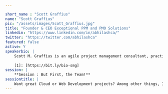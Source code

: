 ```yaml
---

short_name : "Scott Graffius"
name: "Scott Graffius"
pic: "/assets/images/Scott_Graffius.jpg"
title: "Founder & CEO Exceptional PPM and PMO Solutions"
linkedin: "https://www.linkedin.com/in/abhilashca/"
twitter: "https://twitter.com/abhilashca"
featured: false
active: Y
speakerbio: |
    Scott M. Graffius is an agile project management consultant, practitioner, award-winning author, and keynote speaker. Content from his books, speaking engagements, and more has been featured and used by media outlets, publications, businesses, governments, and universities including Yahoo Finance, Computer Weekly, Innovation Project Management, MobileAppDaily, Gartner, Cisco, RSA, Ford, Qantas, Atlassian, Bayer, the United States Department of Energy, the New Zealand Ministry of Education, Tufts University, James Madison University, Santa Clara University, Texas A&M University, Virginia Tech, and others. Thinkers360 named Scott a global top thought leader and influencer on Agile. Additional information is available at [https://bit.ly/bio-smg][1].
    
    [1]: [https://bit.ly/bio-smg]
session: |
    **Session : But First, the Team!**
sessiontitle: |
    Want great Cloud or Web Development projects? Among other things, It takes a great team! Enter Bruce Tuckman's phases of team development — a model that’s stood the test of time because it remains highly relevant and beneficial. If you are a leader (or aspire to be one), a member of a team (or may be in one in the future), or a just looking to develop your skills, this talk (based on Tuckman's model, but with fresh angle) will give you a practical framework with actionable tips for working in and leading teams successfully. You'll learn about the five phases — Forming, Storming, Norming, Performing, and Adjourning — including detailed descriptions of each along with proven strategies for addressing challenges or issues that may occur along the way. You'll understand how to use the model to your advantage by effectively navigating all of the phases, from team set-up to the after-party!
---
```


